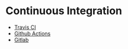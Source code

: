 # Continuous Integration

- [Travis CI](travis.md)
- [Github Actions](github_actions.md)
- [Gitlab](gitlab.md)
